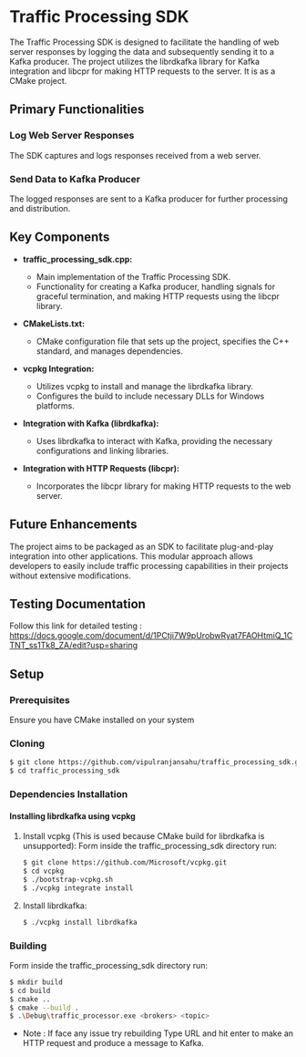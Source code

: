 # Traffic Processing SDK

The Traffic Processing SDK is designed to facilitate the handling of web server responses by logging the data and subsequently sending it to a Kafka producer. The project utilizes the librdkafka library for Kafka integration and libcpr for making HTTP requests to the server. It is as a CMake project.

## Primary Functionalities

### Log Web Server Responses
The SDK captures and logs responses received from a web server.

### Send Data to Kafka Producer
The logged responses are sent to a Kafka producer for further processing and distribution.

## Key Components

- **traffic_processing_sdk.cpp:**
  - Main implementation of the Traffic Processing SDK.
  - Functionality for creating a Kafka producer, handling signals for graceful termination, and making HTTP requests using the libcpr library.

- **CMakeLists.txt:**
  - CMake configuration file that sets up the project, specifies the C++ standard, and manages dependencies.

- **vcpkg Integration:**
  - Utilizes vcpkg to install and manage the librdkafka library.
  - Configures the build to include necessary DLLs for Windows platforms.

- **Integration with Kafka (librdkafka):**
  - Uses librdkafka to interact with Kafka, providing the necessary configurations and linking libraries.

- **Integration with HTTP Requests (libcpr):**
  - Incorporates the libcpr library for making HTTP requests to the web server.

## Future Enhancements

The project aims to be packaged as an SDK to facilitate plug-and-play integration into other applications. This modular approach allows developers to easily include traffic processing capabilities in their projects without extensive modifications.

## Testing Documentation

Follow this link for detailed testing : https://docs.google.com/document/d/1PCtji7W9pUrobwRyat7FAOHtmiQ_1CTNT_ss1Tk8_ZA/edit?usp=sharing

## Setup

### Prerequisites
Ensure you have CMake installed on your system

### Cloning

```bash
$ git clone https://github.com/vipulranjansahu/traffic_processing_sdk.git
$ cd traffic_processing_sdk
```

### Dependencies Installation

#### Installing librdkafka using vcpkg

1. Install vcpkg (This is used because CMake build for librdkafka is unsupported):
   Form inside the traffic_processing_sdk directory run:
    ```bash
    $ git clone https://github.com/Microsoft/vcpkg.git
    $ cd vcpkg
    $ ./bootstrap-vcpkg.sh
    $ ./vcpkg integrate install
    ```

2. Install librdkafka:

    ```bash
    $ ./vcpkg install librdkafka
    ```

### Building
Form inside the traffic_processing_sdk directory run:
```bash
$ mkdir build
$ cd build
$ cmake ..
$ cmake --build .
$ .\Debug\traffic_processor.exe <brokers> <topic>
```
- Note : If face any issue try rebuilding
Type URL and hit enter to make an HTTP request and produce a message to Kafka.
